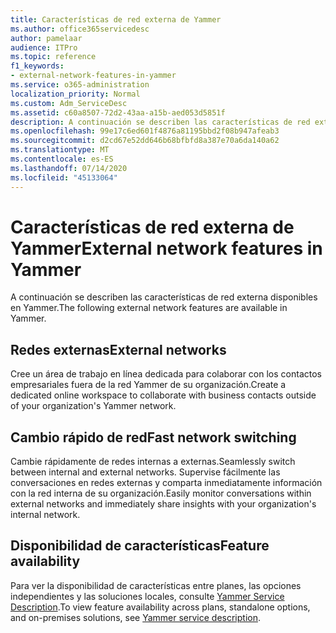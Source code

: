 ```yaml
---
title: Características de red externa de Yammer
ms.author: office365servicedesc
author: pamelaar
audience: ITPro
ms.topic: reference
f1_keywords:
- external-network-features-in-yammer
ms.service: o365-administration
localization_priority: Normal
ms.custom: Adm_ServiceDesc
ms.assetid: c60a8507-72d2-43aa-a15b-aed053d5851f
description: A continuación se describen las características de red externa disponibles en Yammer.
ms.openlocfilehash: 99e17c6ed601f4876a81195bbd2f08b947afeab3
ms.sourcegitcommit: d2cd67e52dd646b68bfbfd8a387e70a6da140a62
ms.translationtype: MT
ms.contentlocale: es-ES
ms.lasthandoff: 07/14/2020
ms.locfileid: "45133064"
---
```

# <a name="external-network-features-in-yammer"></a><span data-ttu-id="eb366-103">Características de red externa de Yammer</span><span class="sxs-lookup"><span data-stu-id="eb366-103">External network features in Yammer</span></span>

<span data-ttu-id="eb366-104">A continuación se describen las características de red externa disponibles en Yammer.</span><span class="sxs-lookup"><span data-stu-id="eb366-104">The following external network features are available in Yammer.</span></span>
  
## <a name="external-networks"></a><span data-ttu-id="eb366-105">Redes externas</span><span class="sxs-lookup"><span data-stu-id="eb366-105">External networks</span></span>

<span data-ttu-id="eb366-106">Cree un área de trabajo en línea dedicada para colaborar con los contactos empresariales fuera de la red Yammer de su organización.</span><span class="sxs-lookup"><span data-stu-id="eb366-106">Create a dedicated online workspace to collaborate with business contacts outside of your organization's Yammer network.</span></span>
  
## <a name="fast-network-switching"></a><span data-ttu-id="eb366-107">Cambio rápido de red</span><span class="sxs-lookup"><span data-stu-id="eb366-107">Fast network switching</span></span>

<span data-ttu-id="eb366-108">Cambie rápidamente de redes internas a externas.</span><span class="sxs-lookup"><span data-stu-id="eb366-108">Seamlessly switch between internal and external networks.</span></span> <span data-ttu-id="eb366-109">Supervise fácilmente las conversaciones en redes externas y comparta inmediatamente información con la red interna de su organización.</span><span class="sxs-lookup"><span data-stu-id="eb366-109">Easily monitor conversations within external networks and immediately share insights with your organization's internal network.</span></span>
  
## <a name="feature-availability"></a><span data-ttu-id="eb366-110">Disponibilidad de características</span><span class="sxs-lookup"><span data-stu-id="eb366-110">Feature availability</span></span>

<span data-ttu-id="eb366-111">Para ver la disponibilidad de características entre planes, las opciones independientes y las soluciones locales, consulte [Yammer Service Description](yammer-service-description.md).</span><span class="sxs-lookup"><span data-stu-id="eb366-111">To view feature availability across plans, standalone options, and on-premises solutions, see [Yammer service description](yammer-service-description.md).</span></span>